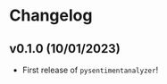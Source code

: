 # Changelog

<!--next-version-placeholder-->

## v0.1.0 (10/01/2023)

- First release of `pysentimentanalyzer`!